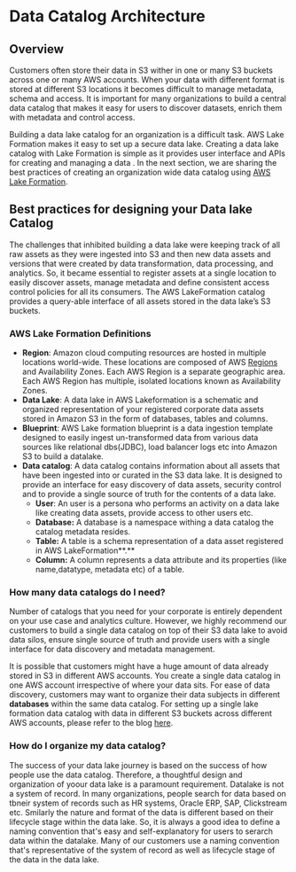 # Data Catalog Architecture

## Overview

Customers often store their data in S3 wither in one or many S3 buckets across one or many AWS accounts. When your data with different format is stored at different S3 locations it becomes difficult to  manage metadata, schema and access. It is important for many organizations to build a central data catalog that makes it easy for users to discover datasets, enrich them with metadata and control access. 

Building a data lake catalog for an organization is a difficult task. AWS Lake Formation makes it easy to set up a secure data lake. Creating a data lake catalog with Lake Formation is simple as it provides  user interface and APIs for creating and managing a data . In the next section, we are sharing the best practices  of creating an organization wide data catalog using [AWS Lake Formation](https://aws.amazon.com/lake-formation/).

## Best practices for designing your Data lake Catalog

The challenges that inhibited building a data lake were keeping track of all  raw assets as they were ingested into S3 and then new data assets and versions that were created by data transformation, data processing, and analytics. So, it became essential to register assets at a single location to easily discover assets, manage metadata and define consistent access control policies for all its consumers. The AWS LakeFormation catalog provides a query-able interface of all assets stored in the data lake’s S3 buckets. 

### AWS Lake Formation Definitions

* **Region**: Amazon cloud computing resources are hosted in multiple locations world-wide. These locations are composed of AWS [Regions](https://docs.aws.amazon.com/AmazonRDS/latest/UserGuide/Concepts.RegionsAndAvailabilityZones.html) and Availability Zones. Each AWS Region is a separate geographic area. Each AWS Region has multiple, isolated locations known as Availability Zones.
* **Data Lake**:  A data lake in AWS Lakeformation is a schematic and organized representation of your registered corporate data assets stored in Amazon S3 in the form of databases, tables and columns. 
* **Blueprint**:  AWS Lake formation blueprint is a data ingestion template designed to easily ingest un-transformed data from various data sources like relational dbs\(JDBC\), load balancer logs etc into Amazon S3 to build a datalake. 
* **Data catalog**:  A data catalog  contains information about all assets that have been ingested into or curated in the S3 data lake. It is designed to provide an interface for easy discovery of data assets,  security control and to provide a single source of truth for the contents of a data lake.
  * **User**: An user is a persona who performs an activity on a data lake like creating data assets, provide access to other users etc.
  * **Database:** A database is a namespace withing a data catalog  the catalog metadata resides. 
  * **Table:** A table is a schema representation of a data asset registered in AWS LakeFormation**.**
  * **Column:** A column represents a data attribute and its properties \(like name,datatype, metadata etc\) of a table.

### How many data catalogs do I need?

Number of catalogs that you need for your corporate is entirely dependent on your use case and analytics culture. However, we highly recommend our customers to build a single data catalog on top of their S3 data lake to avoid data silos, ensure single source of truth and provide users with a single interface for data discovery and metadata management. 

It is possible that customers might have a huge amount of data already stored in S3 in different AWS accounts. You create a single data catalog in one AWS account irrespective of where your data sits. For ease of data discovery, customers may want to organize their data subjects in different **databases** within the same data catalog.  For setting up a single lake formation data catalog with data in different S3 buckets across different AWS accounts, please refer to the blog [here](https://aws.amazon.com/blogs/big-data/access-and-manage-data-from-multiple-accounts-from-a-central-aws-lake-formation-account/).

### How do I organize my data catalog?

The success of your data lake journey is based on the success of how people use the data catalog. Therefore, a thoughtful design and organization of yoour data lake is a paramount requirement. Datalake is not a system of record. In many organizations, people search for data based on tbneir system of records such as HR systems, Oracle ERP, SAP, Clickstream etc. Smilarly the nature and format of the data is different based on their lifecycle stage within the data lake. So, it is always a good idea to define a naming convention that's easy and self-explanatory for  users to serarch data within the datalake. Many of our customers use a naming convention that's representative of the system of record as well as lifecycle stage of the data in the data lake.



